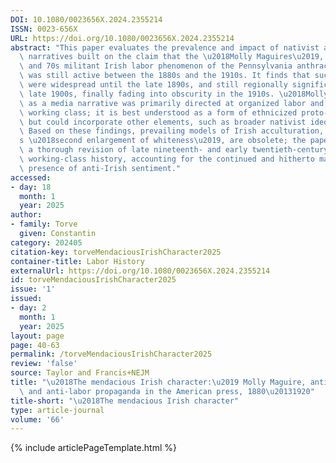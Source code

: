 ```yaml
---
DOI: 10.1080/0023656X.2024.2355214
ISSN: 0023-656X
URL: https://doi.org/10.1080/0023656X.2024.2355214
abstract: "This paper evaluates the prevalence and impact of nativist and anti-labor\
  \ narratives built on the claim that the \u2018Molly Maguires\u2019, a vague 1860s\
  \ and 70s militant Irish labor phenomenon of the Pennsylvania anthracite region,\
  \ was still active between the 1880s and the 1910s. It finds that such narratives\
  \ were widespread until the late 1890s, and still regionally significant until the\
  \ late 1900s, finally fading into obscurity in the 1910s. \u2018Molly Maguirism\u2019\
  \ as a media narrative was primarily directed at organized labor and the (Irish)\
  \ working class; it is best understood as a form of ethnicized proto-Red Scare tactic,\
  \ but could incorporate other elements, such as broader nativist ideology and sectarianism.\
  \ Based on these findings, prevailing models of Irish acculturation, such as Painter\u2019\
  s \u2018second enlargement of whiteness\u2019, are obsolete; the paper recommends\
  \ a thorough revision of late nineteenth- and early twentieth-century Irish American\
  \ working-class history, accounting for the continued and hitherto massively underestimated\
  \ presence of anti-Irish sentiment."
accessed:
- day: 18
  month: 1
  year: 2025
author:
- family: Torve
  given: Constantin
category: 202405
citation-key: torveMendaciousIrishCharacter2025
container-title: Labor History
externalUrl: https://doi.org/10.1080/0023656X.2024.2355214
id: torveMendaciousIrishCharacter2025
issue: '1'
issued:
- day: 2
  month: 1
  year: 2025
layout: page
page: 40-63
permalink: /torveMendaciousIrishCharacter2025
review: 'false'
source: Taylor and Francis+NEJM
title: "\u2018The mendacious Irish character:\u2019 Molly Maguire, anti-Irish sentiment,\
  \ and anti-labor propaganda in the American press, 1880\u20131920"
title-short: "\u2018The mendacious Irish character"
type: article-journal
volume: '66'
---
```

{% include articlePageTemplate.html %}